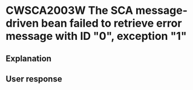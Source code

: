 # CWSCA2003W The SCA message-driven bean failed to retrieve error message with ID "0", exception "1"

## Explanation

## User response